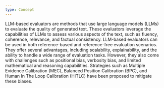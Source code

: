 ```yaml
---
type: Concept
---
```


LLM-based evaluators are methods that use large language models (LLMs) to evaluate the quality of generated text. These evaluators leverage the capabilities of LLMs to assess various aspects of the text, such as fluency, coherence, relevance, and factual consistency. LLM-based evaluators can be used in both reference-based and reference-free evaluation scenarios. They offer several advantages, including scalability, explainability, and the ability to handle a wide range of evaluation tasks. However, they also come with challenges such as positional bias, verbosity bias, and limited mathematical and reasoning capabilities. Strategies such as Multiple Evidence Calibration (MEC), Balanced Position Calibration (BPC), and Human In The Loop Calibration (HITLC) have been proposed to mitigate these biases.